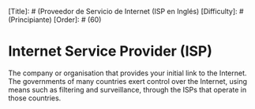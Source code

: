 [Title]: # (Proveedor de Servicio de Internet (ISP en Inglés)
[Difficulty]: # (Principiante)
[Order]: # (60)

# Internet Service Provider (ISP)

The company or organisation that provides your initial link to the Internet. The governments of many countries exert control over the Internet, using means such as filtering and surveillance, through the ISPs that operate in those countries.